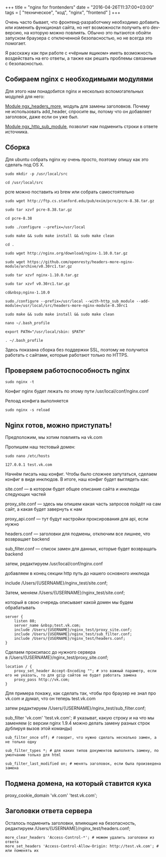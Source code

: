 +++
title = "nginx for frontenders"
date = "2016-04-26T11:37:00+03:00"
tags = [
    "техническое",
    "код",
    "nginx",
    "frontend"
]
+++


Очень часто бывает, что фронтенд-разработчику необходимо добавить или изменить функционал сайта, но&nbsp;нет возможности получить его dev-версию, на&nbsp;которую можно повлиять. Обычно это пытаются обойти запуском браузера с&nbsp;отключенной безопасностью, но&nbsp;не&nbsp;всегда это помогает.

Я&nbsp;расскажу как при работе с&nbsp;&laquo;чёрным ящиком&raquo; иметь возможность воздействать на&nbsp;его ответы, а&nbsp;также как решать проблемы связанные с&nbsp;безопасностью.

<!--more-->

Собираем nginx c&nbsp;необходимыми модулями
------------------

Для этого нам понадобится nginx и&nbsp;несколько вспомогательных модулей для него:

[Module ngx_headers_more](https://github.com/openresty/headers-more-nginx-module), модуль для замены заголовков. Почему не&nbsp;использовать add_header, спросите вы, потому что он&nbsp;добавляет заголовок, даже если он&nbsp;уже был.

[Module ngx_http_sub_module](http://nginx.org/en/docs/http/ngx_http_sub_module.html), позволит нам подменить строки в&nbsp;ответе источника.


Сборка
------------------

Для ubuntu собрать nginx ну&nbsp;очень просто, поэтому опишу как это сделать под OS&nbsp;X.

```
sudo mkdir -p /usr/local/src

cd /usr/local/src
```

pcre можно поставить из&nbsp;brew или собрать самостоятельно

```
sudo wget http://ftp.cs.stanford.edu/pub/exim/pcre/pcre-8.38.tar.gz

sudo tar xzvf pcre-8.38.tar.gz

cd pcre-8.38

sudo ./configure --prefix=/usr/local

sudo make && sudo make install && sudo make clean

cd .

sudo wget http://nginx.org/download/nginx-1.10.0.tar.gz

sudo wget https://github.com/openresty/headers-more-nginx-module/archive/v0.30rc1.tar.gz

sudo tar xzvf nginx-1.10.0.tar.gz

sudo tar xzvf v0.30rc1.tar.gz

cd&nbsp;nginx-1.10.0

sudo./configure --prefix=/usr/local --with-http_sub_module --add-module=/usr/local/src/headers-more-nginx-module-0.30rc1

sudo make && sudo make install && sudo make clean

nano ~/.bash_profile

export PATH="/usr/local/sbin: $PATH"

. ~/.bash_profile
```

Здесь показана сборка без поддержки SSL, поэтому не&nbsp;получится работать с&nbsp;сайтами, которые работают только по&nbsp;HTTPS.


Проверяем работоспособность nginx
---------------------------------

```
sudo nginx -t
```

Конфиг nginx будет лежать по&nbsp;этому пути /usr/local/conf/nginx.conf

Релоад конфига выполняется

```
sudo nginx -s reload
```

Nginx готов, можно приступать!
------------------------------

Предположим, мы&nbsp;хотим повлиять на&nbsp;vk.com

Пропишем наш тестовый домен:

```
sudo nano /etc/hosts

127.0.0.1 test.vk.com
```

Начнём писать наш конфиг. Чтобы было сложнее запутаться, сделаем конфиг в&nbsp;виде инклюдов. В&nbsp;итоге, наш конфиг будет выглядеть как:

site.conf&nbsp;&mdash; в&nbsp;котором будет общее описание сайта и&nbsp;инклюды следующих частей

proxy_site.conf&nbsp;&mdash; здесь мы&nbsp;опишем какая часть запросов пойдёт на&nbsp;сам сайт, а&nbsp;какая будет завернуть к&nbsp;нам

proxy_api.conf&nbsp;&mdash; тут будут настройки проксирования для api, если нужно

headers.conf&nbsp;&mdash; заголовки для подмены, отключим все лишнее, что возвращает backend

sub_filter.conf&nbsp;&mdash; список замен для данных, которые будет возвращать backend

затем, редактируем /usr/local/conf/nginx.conf

добавляем в&nbsp;конец секции http путь до&nbsp;нашего основного инклюда

include /Users/{USERNAME}/nginx_test/site.conf;

Затем, меняем /Users/{USERNAME}/nginx_test/site.conf;

который в&nbsp;свою очередь описывает какой домен мы&nbsp;будем обрабатывать

```
server {
    listen 80;
    server_name &nbsp;test.vk.com;
    include /Users/{USERNAME}/nginx_test/proxy_site.conf;
    include /Users/{USERNAME}/nginx_test/sub_filter.conf;
    include /Users/{USERNAME}/nginx_test/headers.conf;
}
```

Сделаем проксипасс до&nbsp;нужного сервера в&nbsp;/Users/{USERNAME}/nginx_test/proxy_site.conf;

```
location / {
    proxy_set_header Accept-Encoding ""; # это важный параметр, если его не указать, то для gzip сайтов не будет работать замена
    proxy_pass http://vk.com;
}
```

Для примера покажу, как сделать так, чтобы про браузер не&nbsp;знал про vk.com и&nbsp;думал, что он&nbsp;теперь test.vk.com

затем редактируем /Users/{USERNAME}/nginx_test/sub_filter.conf;

sub_filter 'vk.com' 'test.vk.com'; # указыват, какую строку и на что мы заменяем (с версии nginx 1.9.4 можно делать замену разных строк дублируя вызов этой команды)

```
sub_filter_once off; # говорит, что нужно сделать несколько замен, а не только одну

sub_filter_types *; # для каких типов документов выполнять замену, по умолчанию только для html

sub_filter_last_modified on; # менять заголовок, если была произведена замена
```

Подмена домена, на&nbsp;который ставится кука
---------------------------------------------

proxy_cookie_domain 'vk.com' 'test.vk.com';


Заголовки ответа сервера
------------------------

Осталось подменить заголовки, влияющие на&nbsp;безопасность, редактируем /Users/{USERNAME}/nginx_test/headers.conf;

```
more_clear_headers 'Access-Control-*'; # можем удалить заголовки из ответа
more_set_headers 'Access-Control-Allow-Origin: http://test.vk.com'; # или поменять их
```
